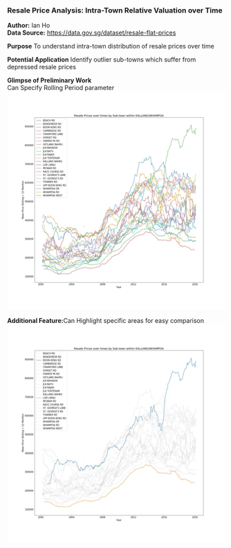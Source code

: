 ### Resale Price Analysis: Intra-Town Relative Valuation over Time
<b>Author:</b> Ian Ho <br>
<b>Data Source:</b> https://data.gov.sg/dataset/resale-flat-prices

<b>Purpose</b>
To understand intra-town distribution of resale prices over time<br>

<b>Potential Application</b>
Identify outlier sub-towns which suffer from depressed resale prices<br>

<b>Glimpse of Preliminary Work</b><br>
Can Specify Rolling Period parameter
![](diagrams/KALLANG-WHAMPOA_roll_12.jpg)

<b>Additional Feature:</b>Can Highlight specific areas for easy comparison
![](diagrams/KALLANG-WHAMPOA_roll_12_FOCUS.jpg)
